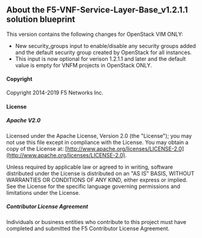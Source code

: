 ## About the F5-VNF-Service-Layer-Base_v1.2.1.1 solution blueprint
This version contains the following changes for OpenStack VIM ONLY:

* New security_groups input to enable/disable any security groups added and the default security group created by OpenStack for all instances.
* This input is now optional for verison 1.2.1.1 and later and the default value is empty for VNFM projects in OpenStack ONLY. 

#### Copyright
Copyright 2014-2019 F5 Networks Inc.

#### License

##### Apache V2.0 
Licensed under the Apache License, Version 2.0 (the "License"); you may not use this file except in compliance with the License. You may obtain a copy of the License at: [http://www.apache.org/licenses/LICENSE-2.0](http://www.apache.org/licenses/LICENSE-2.0).

Unless required by applicable law or agreed to in writing, software distributed under the License is distributed on an "AS IS" BASIS, WITHOUT WARRANTIES OR CONDITIONS OF ANY KIND, either express or implied. See the License for the specific language governing permissions and limitations under the License.

##### Contributor License Agreement
Individuals or business entities who contribute to this project must have completed and submitted the F5 Contributor License Agreement.
